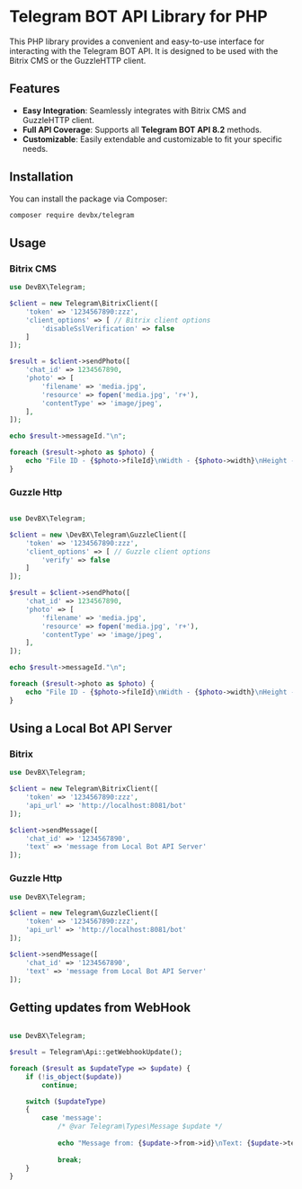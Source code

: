 # Telegram BOT API Library for PHP

This PHP library provides a convenient and easy-to-use interface for interacting with the Telegram BOT API. It is
designed to be used with the Bitrix CMS or the GuzzleHTTP client.

## Features

- **Easy Integration**: Seamlessly integrates with Bitrix CMS and GuzzleHTTP client.
- **Full API Coverage**: Supports all <b>Telegram BOT API 8.2</b> methods.
- **Customizable**: Easily extendable and customizable to fit your specific needs.

## Installation

You can install the package via Composer:

```sh
composer require devbx/telegram
```

## Usage

### Bitrix CMS

```php
use DevBX\Telegram;

$client = new Telegram\BitrixClient([
    'token' => '1234567890:zzz',
    'client_options' => [ // Bitrix client options
        'disableSslVerification' => false
    ]
]);

$result = $client->sendPhoto([
    'chat_id' => 1234567890,
    'photo' => [
        'filename' => 'media.jpg',
        'resource' => fopen('media.jpg', 'r+'),
        'contentType' => 'image/jpeg',
    ],
]);

echo $result->messageId."\n";

foreach ($result->photo as $photo) {
    echo "File ID - {$photo->fileId}\nWidth - {$photo->width}\nHeight - {$photo->height}\nFile size - {$photo->fileSize}\n\n";
}

```

### Guzzle Http

```php

use DevBX\Telegram;

$client = new \DevBX\Telegram\GuzzleClient([
    'token' => '1234567890:zzz',
    'client_options' => [ // Guzzle client options
        'verify' => false
    ]
]);

$result = $client->sendPhoto([
    'chat_id' => 1234567890,
    'photo' => [
        'filename' => 'media.jpg',
        'resource' => fopen('media.jpg', 'r+'),
        'contentType' => 'image/jpeg',
    ],
]);

echo $result->messageId."\n";

foreach ($result->photo as $photo) {
    echo "File ID - {$photo->fileId}\nWidth - {$photo->width}\nHeight - {$photo->height}\nFile size - {$photo->fileSize}\n\n";
}


```

## Using a Local Bot API Server

### Bitrix

```php
use DevBX\Telegram;

$client = new Telegram\BitrixClient([
    'token' => '1234567890:zzz',
    'api_url' => 'http://localhost:8081/bot'
]);

$client->sendMessage([
    'chat_id' => '1234567890',
    'text' => 'message from Local Bot API Server'
]);
```

### Guzzle Http

```php
use DevBX\Telegram;

$client = new Telegram\GuzzleClient([
    'token' => '1234567890:zzz',
    'api_url' => 'http://localhost:8081/bot'
]);

$client->sendMessage([
    'chat_id' => '1234567890',
    'text' => 'message from Local Bot API Server'
]);
```

## Getting updates from WebHook

```php

use DevBX\Telegram;

$result = Telegram\Api::getWebhookUpdate();

foreach ($result as $updateType => $update) {
    if (!is_object($update))
        continue;

    switch ($updateType)
    {
        case 'message':
            /* @var Telegram\Types\Message $update */
            
            echo "Message from: {$update->from->id}\nText: {$update->text}\n";
            
            break;
    }
}

```